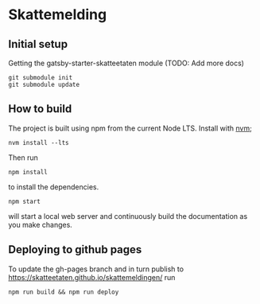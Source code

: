 # Skattemelding


## Initial setup

Getting the gatsby-starter-skatteetaten module (TODO: Add more docs)

    git submodule init
    git submodule update

## How to build

The project is built using npm from the current Node LTS. Install with [nvm](https://github.com/creationix/nvm);

    nvm install --lts

Then run

    npm install

to install the dependencies.

    npm start

will start a local web server and continuously build the documentation as you make changes.

## Deploying to github pages

To update the gh-pages branch and in turn publish to https://skatteetaten.github.io/skattemeldingen/ run

    npm run build && npm run deploy
